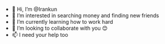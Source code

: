- 👋 Hi, I’m @Irankun
- 👀 I’m interested in searching money and finding new friends
- 🌱 I’m currently learning how to work hard
- 💞️ I’m looking to collaborate with you 😊
- 📫  I need your help too

<!---
Irankun/Irankun is a ✨ special ✨ repository because its `README.md` (this file) appears on your GitHub profile.
You can click the Preview link to take a look at your changes.
--->
